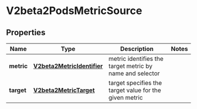 
# V2beta2PodsMetricSource

## Properties
Name | Type | Description | Notes
------------ | ------------- | ------------- | -------------
**metric** | [**V2beta2MetricIdentifier**](V2beta2MetricIdentifier.md) | metric identifies the target metric by name and selector | 
**target** | [**V2beta2MetricTarget**](V2beta2MetricTarget.md) | target specifies the target value for the given metric | 



